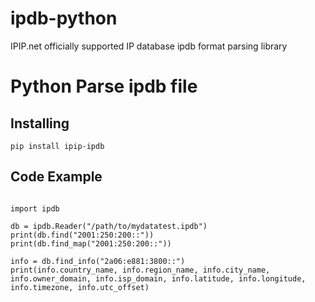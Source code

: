 # ipdb-python
IPIP.net officially supported IP database ipdb format parsing library

# Python Parse ipdb file

## Installing
<pre>
<code>pip install ipip-ipdb</code>
</pre>
## Code Example
  <pre><code>
import ipdb

db = ipdb.Reader("/path/to/mydatatest.ipdb")
print(db.find("2001:250:200::"))
print(db.find_map("2001:250:200::"))

info = db.find_info("2a06:e881:3800::")
print(info.country_name, info.region_name, info.city_name, info.owner_domain, info.isp_domain, info.latitude, info.longitude, info.timezone, info.utc_offset)
  </pre></code>
